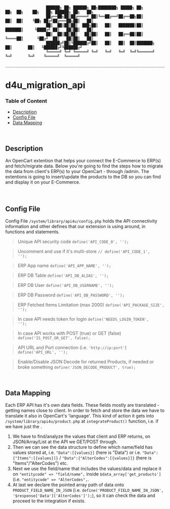 ```

                  ██████╗ ██╗ ██████╗ ██╗████████╗ █████╗ ██╗         ██╗  ██╗    ██╗   ██╗ ██████╗ ██╗   ██╗
                  ██╔══██╗██║██╔════╝ ██║╚══██╔══╝██╔══██╗██║         ██║  ██║    ╚██╗ ██╔╝██╔═══██╗██║   ██║
                  ██║  ██║██║██║  ███╗██║   ██║   ███████║██║         ███████║     ╚████╔╝ ██║   ██║██║   ██║
                  ██║  ██║██║██║   ██║██║   ██║   ██╔══██║██║         ╚════██║      ╚██╔╝  ██║   ██║██║   ██║
                  ██████╔╝██║╚██████╔╝██║   ██║   ██║  ██║███████╗         ██║       ██║   ╚██████╔╝╚██████╔╝
                  ╚═════╝ ╚═╝ ╚═════╝ ╚═╝   ╚═╝   ╚═╝  ╚═╝╚══════╝         ╚═╝       ╚═╝    ╚═════╝  ╚═════╝ 
                  ___________________________________________________________________________________________

```
                                     
# d4u_migration_api

<h3>Table of Content</h3>

- [Description](#description)
- [Config File](#config-file)
- [Data Mapping](#data-mapping)
<br />  

## Description
An OpenCart extention that helps your connect the E-Commerce to ERP(s) and fetch/migrate data.
Below you're going to find the steps how to migrate the data from client's ERP(s) to your OpenCart -
through /admin. The extentions is going to insert/update the products to the DB so you can
find and display it on your E-Commerce.
<br /><br /><br />

## Config File
Config File <code>/system/library/api4u/config.php</code> holds the API connectivity information and other defines
that our extension is using around, in functions and statements.
<br />

> Unique API security code <code>define('API_CODE_0', '');</code> 

> Uncomment and use if it's multi-store <code>// define('API_CODE_1', '');</code> 

> ERP App name <code>define('API_APP_NAME', '');</code> 

> ERP DB Table <code>define('API_DB_ALIAS', '');</code>

> ERP DB User <code>define('API_DB_USERNAME', '');</code>

> ERP DB Password <code>define('API_DB_PASSWORD', '');</code>

> ERP Fetched Items Limitation (max 2000) <code>define('API_PACKAGE_SIZE', '');</code>

> In case API needs token for login <code>define('NEEDS_LOGIN_TOKEN', '');</code>

> In case API works with POST (true) or GET (false) <code>define('IS_POST_OR_GET', false);</code>

> API URL and Port connection (i.e. `'http://ip:port'`) <code>define('API_URL', '');</code>

> Enable/Disable JSON Decode for returned Products, if needed or broke something <code>define('JSON_DECODE_PRODUCT', true);</code>

<br />

## Data Mapping
Each ERP API has it's own data fields. These fields mostly are translated - getting names close to client. In order to fetch and
store the data we have to translate it also in OpenCart's 'language'. This kind of action it gets into `/system/library/api4u/product.php` 
at `integrateProduct()` function, i.e. if we have just the . 

1. We have to find/analyze the values that client and ERP returns, on JSON/Array/List at the API we GET/POST through.
2. Then we can see the data structure to define which name/field has values stored at, i.e. `"Data":[{values}]` (here is "Data") or i.e. `"Data":{"Items":[{values}]}` / `"Data":{"AlterCodes":[{values}]}` (here is "Items"/"AlterCodes") etc.
3. Next we use the field/name that includes the values/data and replace it on `"entitycode" => "field/name",` inside `$data_array['get_products']` (i.e. `"entitycode" => "AlterCodes",`.
4. At last we declare the pointed array path of data onto `PRODUCT_FIELD_NAME_IN_JSON` (i.e. `define('PRODUCT_FIELD_NAME_IN_JSON', '$response['Data']['AlterCodes']');`), so it can check the data and proceed to the integration if exists.



